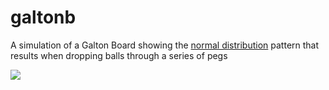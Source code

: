 # galtonb
A simulation of a Galton Board showing the <a href="https://en.wikipedia.org/wiki/Normal_distribution">normal distribution</a> pattern that results when dropping balls through a series of pegs

<img src="https://www.sciencealert.com/images/2018-06/galton_board_wikimedia.gif" />
